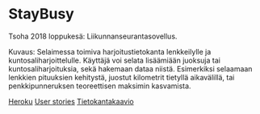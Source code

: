 # StayBusy

Tsoha 2018 loppukesä: Liikunnanseurantasovellus.

Kuvaus:
Selaimessa toimiva harjoitustietokanta lenkkeilylle ja kuntosaliharjoittelulle. Käyttäjä voi selata lisäämiään juoksuja tai kuntosaliharjoituksia, sekä hakemaan dataa niistä. Esimerkiksi selaamaan lenkkien pituuksien kehitystä, juostut kilometrit tietyllä aikavälillä, tai penkkipunneruksen teoreettisen maksimin kasvamista.



[Heroku](https://staybisi.herokuapp.com)
[User stories](https://github.com/obisi/StayBusy/blob/master/documentation/Userstories.md)
[Tietokantakaavio](https://github.com/obisi/StayBusy/blob/master/documentation/StayBisiTietokantakaavio.jpg)
